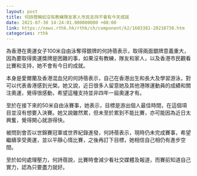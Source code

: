 ```yaml
---
layout: post
title: 何詩蓓稱如沒有教練隊友家人市民支持不會有今天成就
date: 2021-07-30 14:24:01.000000000 +08:00
link: https://news.rthk.hk/rthk/ch/component/k2/1603381-20210730.htm
categories: rthk
---
```


為香港在奧運女子100米自由泳奪得銀牌的何詩蓓表示，取得兩面銀牌意義重大，因為要取得奧運獎牌是困難的事，如果沒有教練，隊友和家人，以及香港巿民觀看比賽和支持，她不會有今日的成就。

本身是愛爾蘭及香港混血兒的何詩蓓表示，自己在香港出生和長大及學習游泳，對可以代表香港感到光榮。她又說，近日很多人留意她及其他港隊運動員的成績和關注奧運，覺得很感動，希望這種支持並非四年一屆奧運才有。

至於在接下來的50米自由泳賽事，她表示，目標是游出個人最佳時間，在這個項目並沒有想要入決賽。她又說雖然累，但未至於累到不能比賽，亦可能因為近日太興奮，覺得開心就游得快。

被問到會否以世錦賽冠軍或世界紀錄進發，何詩蓓表示，現時仍未完成賽事，希望繼續享受奧運，並以平靜心情比賽，之後再訂下目標，她相信自己相仍有進步空間。

至於如何處理壓力，何詩蓓說，比賽時會減少看社交媒體及報道，而賽前知道自己實力，認為只要盡力就好。
